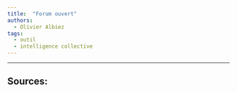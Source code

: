 ```yaml
---
title:  "Forum ouvert"
authors:
  - Olivier Albiez
tags:
  - outil
  - intelligence collective
---
```




---
Sources:
-